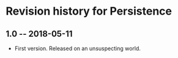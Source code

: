 # Revision history for Persistence

## 1.0  -- 2018-05-11

* First version. Released on an unsuspecting world.
